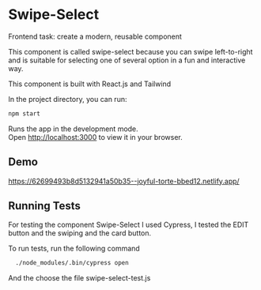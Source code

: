 # Swipe-Select

Frontend task: create a modern, reusable component

This component is called swipe-select because you can swipe left-to-right and is suitable for selecting one of several option in a fun and interactive way.

This component is built with React.js and Tailwind

In the project directory, you can run:
```bash
npm start
```

Runs the app in the development mode.\
Open [http://localhost:3000](http://localhost:3000) to view it in your browser.


## Demo

https://62699493b8d5132941a50b35--joyful-torte-bbed12.netlify.app/

## Running Tests

For testing the component Swipe-Select I used Cypress, I tested the EDIT button and the swiping and the card button.

To run tests, run the following command

```bash
  ./node_modules/.bin/cypress open
```
And the choose the file swipe-select-test.js
